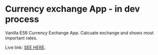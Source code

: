 # Currency exchange App - in dev process

Vanilla ES6 Currency Exchange App. Calcuate exchange and shows most important rates. 

Live link: [SEE HERE](https://rfracer.github.io/currency-exchange-app/).
